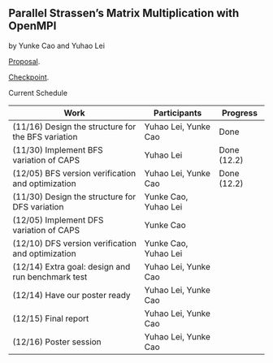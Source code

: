 ## Parallel Strassen’s Matrix Multiplication with OpenMPI
by Yunke Cao and Yuhao Lei

[Proposal](./proposal.html).

[Checkpoint](./checkpoint.html).

Current Schedule

| Work                                               | Participants         | Progress         |
|----------------------------------------------------|----------------------|------------------|
| (11/16) Design the structure for the BFS variation | Yuhao Lei, Yunke Cao | Done             |
| (11/30) Implement BFS variation of CAPS            |       Yuhao Lei      | Done (12.2)      |
| (12/05) BFS version verification and optimization  | Yuhao Lei, Yunke Cao | Done (12.2)      |
| (11/30) Design the structure for DFS variation     | Yunke Cao, Yuhao Lei |                  |
| (12/05) Implement DFS variation of CAPS            |       Yunke Cao      |                  |
| (12/10) DFS version verification and optimization  | Yunke Cao, Yuhao Lei |                  |
| (12/14) Extra goal: design and run benchmark test  | Yuhao Lei, Yunke Cao |                  |
| (12/14) Have our poster ready                      | Yuhao Lei, Yunke Cao |                  |
| (12/15) Final report                               | Yuhao Lei, Yunke Cao |                  |
| (12/16) Poster session                             | Yuhao Lei, Yunke Cao |                  |
